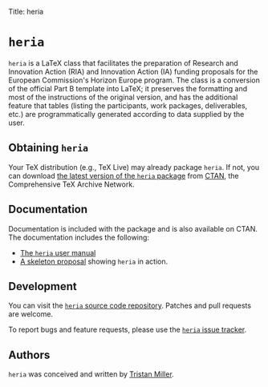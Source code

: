 Title: heria

# `heria`

`heria` is a LaTeX class that facilitates the preparation of Research
and Innovation Action (RIA) and Innovation Action (IA) funding
proposals for the European Commission's Horizon Europe program.  The
class is a conversion of the official Part B template into LaTeX; it
preserves the formatting and most of the instructions of the original
version, and has the additional feature that tables (listing the
participants, work packages, deliverables, etc.) are programmatically
generated according to data supplied by the user.

## Obtaining `heria`

Your TeX distribution (e.g., TeX Live) may already package `heria`.
If not, you can download
[the latest version of the `heria` package](https://ctan.org/pkg/heria)
from [CTAN](https://ctan.org/), the Comprehensive TeX Archive Network.

## Documentation

Documentation is included with the package and is also available on
CTAN.  The documentation includes the following:

* [The `heria` user manual](http://mirrors.ctan.org/macros/latex/contrib/heria/heria.pdf)
* [A skeleton proposal](http://mirrors.ctan.org/macros/latex/contrib/heria/heria-proposal.pdf)
  showing `heria` in action.

## Development

You can visit the
[`heria` source code repository](https://github.com/logological/heria).
Patches and pull requests are welcome.

To report bugs and feature requests, please use the
[`heria` issue tracker](https://github.com/logological/heria/issues).

## Authors

`heria` was conceived and written by [Tristan Miller](/).
